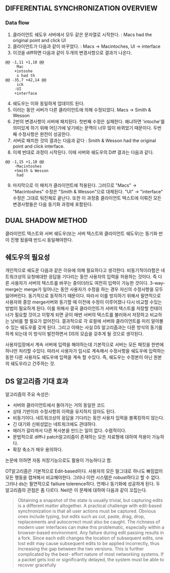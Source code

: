 ## DIFFERENTIAL SYNCHRONIZATION OVERVIEW

### Data flow

1. 클라이언트 쉐도우 서버에서 모두 같은 문자열로 시작한다. : Macs had the original point and click UI
2. 클라이언트가 다음과 같이 바꾸었다. : Macs -> Macintoches, UI -> interface
3. 이것을 diff하면 다음과 같이 두개의 변경사항으로 결과가 나온다.

```
@@ -1,11 +1,18 @@
     Mac
    +intoshe
     s had th
@@ -35,7 +42,14 @@
     ick
    -UI
    +interface
```

4. 쉐도우는 이와 동일하게 업데이트 된다.
5. 이러는 동안 서버가 다른 클라이언트에 의해 수정되었다. Macs -> Smith & Wesson 
6. 2번의 변경사항이 서버에 패치된다. 첫번째 수정은 실패한다. 왜냐하면 'intoche'를 의미있게 하기 위해 어딘가에 넣기에는 문맥이 너무 많이 바뀌었기 때문이다. 두번째 수정사항은 완전이 성공한다. 
7. 서버로 패치한 것의 결과는 다음과 같다 : Smith & Wesson had the original point and click interface.
8. 이제 반대로 과정이 시작된다. 이때 서버와 쉐도우의 Diff 결과는 다음과 같다. 

```
@@ -1,15 +1,18 @@
    -Macintoshes
    +Smith & Wesson
     had
```

9. 마지막으로 이 패치가 클라이언트에 적용된다. 그러므로 "Macs" → "Macintoshes" 수정은 "Smith & Wesson"으로 대체된다. "UI" → "interface" 수정은 그대로 둬진체로 끝난다. 또한 이 과정중 클라이언트 텍스트에 이뤄진 모든 변경사항들은 다음 동기화 과정에 포함된다.

## DUAL SHADOW METHOD

클라이언트 텍스트와 서버 쉐도우(또는 서버 텍스트와 클라이언트 쉐도우)는 동기화 반이 진행 됬을때 반드시 동일해야한다.


## 쉐도우의 필요성

 개인적으로 쉐도운 다음과 같은 이유에 의해 필요하다고 생각한다. 
비동기적이라함은 네트워크상의 요청에대한 응답을 기다리는 동안 사용자의 입력을 허용하는 것이다. 즉 다른 사용자가 서버의 텍스트를 바꾸는 중이더라도 여전히 입력이 가능한 것이다. 3-way-merge는 merge가 일어나는 동안 사용자가 수정을 하는 경우 자신의 수정사항을 모두 잃어버린다. 동기적으로 동작하기 때문이다. 따라서 이를 방지하기 위해서 필연적으로 사용자와 중앙 merge서버와 동기할 때 이전에 수정이 이루어졌나 다시 비교할 수있는 방법이 필요하게 된다. 이를 위해서 결국 클라이언트가 서버의 텍스트를 저장할 컨테이너가 필요할 것이고 이렇게 되면 굳이 매번 서버의 텍스트를 불러와서 저장하고 비교하는 낭비를 할 필요가 없어진다. 결과적으로 각 로컬에 서버와 클라이언트를 미리 알아볼 수 있는 쉐도우를 갖게 된다. 그리고 이때는 사실 DS 알고리즘과는 다른 방식의 동기를 하게 되는데 이 방식이 발전하면서 DS의 모습을 갖추게 될 것으로 생각된다. 

사용자입장에서 계속 서버에 입력을 해야하는데 기본적으로 서버는 모든 패킷을 한번에 하나만 처리할 수있다. 따라서 사용자가 임시로 계속해서 수정사항을 쉐도우에 입력하는 동한 다른 사용자도 쉐도우에 입력을 계속 할 수있다. 즉, 쉐도우는 수정본이 아닌 원본의 쉐도우라고 간주하는 것.

## DS 알고리즘 기대 효과

 알고리즘의 주요 속성은:
- 서버와 클라이언트에서 돌아가는 거의 동일한 코드 
- 상태 기반이라 수정사항희 이력을 유지하지 않아도 된다.
- 비동기이다. 네트워크상의 응답을 기다리는 동안 사용자 입력을 블록킹하지 않는다.
- 긴 대기와 신뢰성없는 네트워크에도 관대하다.
- 애러가 갈라져서 다른 복사본을 만드는 일이 없다. 수렴적이다.
- 문법적으로 diff나 patch알고리즘이 존재하는 모든 자료형에 대하여 적용이 가능하다.
- 확장 축소가 매우 용의하다.
 
 논문에 의하면 자동 저장기능으로도 활용이 가능하다고 함.
 
 OT알고리즘은 기본적으로 Edit-based이다. 사용자의 모든 말그대로 하나도 빠짐없이 모든 행동을 캡쳐해서 비교해야한다. 그러나 이런 시스템은 robust하다고 할 수 없다. 그러나 ds는 필연적으로 failiure tolerence하다. 언제나 동기화에 성공하게 된다. 두 알고리즘의 관점은 좀 다르다. Neil은 이 문제에 대하여 다음과 같이 꼬집는다. 

>  Obtaining a snapshot of the state is usually trivial, but capturing edits is a different matter altogether. A practical challenge with edit-based synchronization is that all user actions must be captured. Obvious ones include typing, but edits such as cut, paste, drag, drop, replacements and autocorrect must also be caught. The richness of modern user interfaces can make this problematic, especially within a browser-based environment. Any failure during edit passing results in a fork. Since each edit changes the location of subsequent edits, one lost edit may cause subsequent edits to be applied incorrectly, thus increasing the gap between the two versions. This is further complicated by the best- effort nature of most networking systems. If a packet gets lost or significantly delayed, the system must be able to recover gracefully
